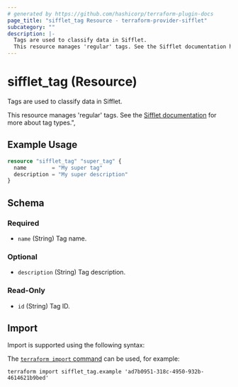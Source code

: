 ```yaml
---
# generated by https://github.com/hashicorp/terraform-plugin-docs
page_title: "sifflet_tag Resource - terraform-provider-sifflet"
subcategory: ""
description: |-
  Tags are used to classify data in Sifflet.
  This resource manages 'regular' tags. See the Sifflet documentation https://docs.siffletdata.com/docs/tags for more about tag types.",
---
```


# sifflet_tag (Resource)

Tags are used to classify data in Sifflet.

This resource manages 'regular' tags. See the [Sifflet documentation](https://docs.siffletdata.com/docs/tags) for more about tag types.",

## Example Usage

```terraform
resource "sifflet_tag" "super_tag" {
  name        = "My super tag"
  description = "My super description"
}
```

<!-- schema generated by tfplugindocs -->
## Schema

### Required

- `name` (String) Tag name.

### Optional

- `description` (String) Tag description.

### Read-Only

- `id` (String) Tag ID.

## Import

Import is supported using the following syntax:

The [`terraform import` command](https://developer.hashicorp.com/terraform/cli/commands/import) can be used, for example:

```shell
terraform import sifflet_tag.example 'ad7b0951-318c-4950-932b-4614621b9bed'
```
